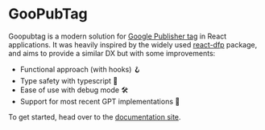 # GooPubTag

Goopubtag is a modern solution for [Google Publisher tag](https://developers.google.com/publisher-tag/guides/get-started) in React applications. It was heavily inspired by the widely used [react-dfp](https://www.npmjs.com/package/react-dfp) package, and aims to provide a similar DX but with some improvements:

- Functional approach (with hooks) 🪝
- Type safety with typescript 🎉
- Ease of use with debug mode 🛠️
- Support for most recent GPT implementations 🚀

To get started, head over to the [documentation site](https://www.goopubtag.com).
